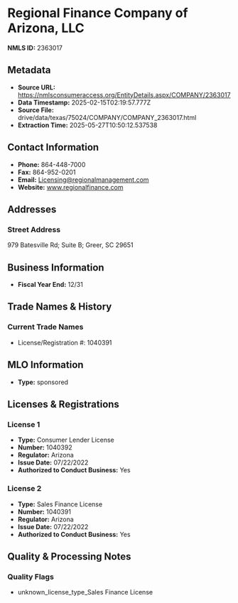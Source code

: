# Regional Finance Company of Arizona, LLC

**NMLS ID:** 2363017

## Metadata
- **Source URL:** https://nmlsconsumeraccess.org/EntityDetails.aspx/COMPANY/2363017
- **Data Timestamp:** 2025-02-15T02:19:57.777Z
- **Source File:** drive/data/texas/75024/COMPANY/COMPANY_2363017.html
- **Extraction Time:** 2025-05-27T10:50:12.537538

## Contact Information
- **Phone:** 864-448-7000
- **Fax:** 864-952-0201
- **Email:** Licensing@regionalmanagement.com
- **Website:** www.regionalfinance.com

## Addresses
### Street Address
979 Batesville Rd; Suite B; Greer, SC 29651

## Business Information
- **Fiscal Year End:** 12/31

## Trade Names & History
### Current Trade Names
- License/Registration #: 1040391

## MLO Information
- **Type:** sponsored

## Licenses & Registrations

### License 1
- **Type:** Consumer Lender License
- **Number:** 1040392
- **Regulator:** Arizona
- **Issue Date:** 07/22/2022
- **Authorized to Conduct Business:** Yes

### License 2
- **Type:** Sales Finance License
- **Number:** 1040391
- **Regulator:** Arizona
- **Issue Date:** 07/22/2022
- **Authorized to Conduct Business:** Yes

## Quality & Processing Notes
### Quality Flags
- unknown_license_type_Sales Finance License
